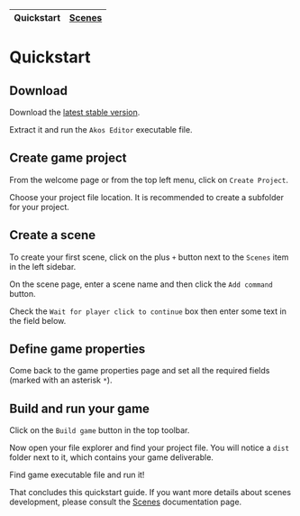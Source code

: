 | Quickstart | [Scenes](scenes.md) |
| --- | --- |

# Quickstart

## Download

Download the [latest stable version]().

Extract it and run the `Akos Editor` executable file.

## Create game project

From the welcome page or from the top left menu, click on `Create Project`.

Choose your project file location. It is recommended to create a subfolder for your project.

## Create a scene

To create your first scene, click on the plus `+` button next to the `Scenes` item in the left sidebar.

On the scene page, enter a scene name and then click the `Add command` button.

Check the `Wait for player click to continue` box then enter some text in the field below.

## Define game properties

Come back to the game properties page and set all the required fields (marked with an asterisk `*`).

## Build and run your game

Click on the `Build game` button in the top toolbar.

Now open your file explorer and find your project file. You will notice a `dist` folder next to it, which contains your game deliverable.

Find game executable file and run it!

That concludes this quickstart guide. If you want more details about scenes development, please consult the [Scenes](scenes.md) documentation page. 
